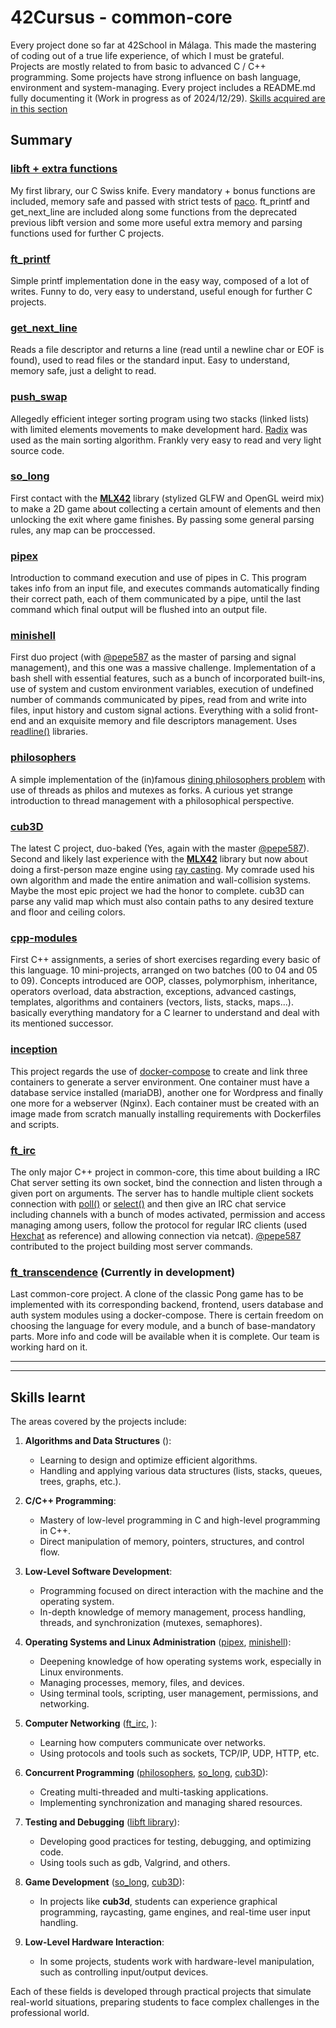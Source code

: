# 42Cursus - common-core
Every project done so far at 42School in Málaga. This made the mastering of coding out of a true life experience, of which I must be grateful. <br>
Projects are mostly related to from basic to advanced C / C++ programming. Some projects have strong influence on bash language, environment and system-managing. Every project includes a README.md fully documenting it (Work in progress as of 2024/12/29). [Skills acquired are in this section](#skills-learnt)


## Summary

### [libft + extra functions](https://github.com/prando-a/42Cursus/tree/master/libft)
My first library, our C Swiss knife. Every mandatory + bonus functions are included, memory safe and passed with strict tests of [paco](https://github.com/xicodomingues/francinette). ft_printf and get_next_line are included along some functions from the deprecated previous libft version and some more useful extra memory and parsing functions used for further C projects.

### [ft_printf](https://github.com/prando-a/42Cursus/tree/master/ft_printf)
Simple printf implementation done in the easy way, composed of a lot of writes. Funny to do, very easy to understand, useful enough for further C projects.

### [get_next_line](https://github.com/prando-a/42Cursus/tree/master/get_next_line)
Reads a file descriptor and returns a line (read until a newline char or EOF is found), used to read files or the standard input. Easy to understand, memory safe, just a delight to read.

### [push_swap](https://github.com/prando-a/42Cursus/tree/master/push_swap)
Allegedly efficient integer sorting program using two stacks (linked lists) with limited elements movements to make development hard. [Radix](https://en.wikipedia.org/wiki/Radix_sort) was used as the main sorting algorithm.
Frankly very easy to read and very light source code.

### [so_long](https://github.com/prando-a/42Cursus/tree/master/so_long)
First contact with the [**MLX42**](https://github.com/codam-coding-college/MLX42) library (stylized GLFW and OpenGL weird mix) to make a 2D game about collecting a certain amount of elements and then unlocking the exit where game finishes. By passing some general parsing rules, any map can be proccessed.

### [pipex](https://github.com/prando-a/42Cursus/tree/master/pipex)
Introduction to command execution and use of pipes in C. This program takes info from an input file, and executes commands automatically finding their correct path, each of them communicated by a pipe, until the last command which final output will be flushed into an output file.

### [minishell](https://github.com/prando-a/42Cursus/tree/master/minishell)
First duo project (with [@pepe587](https://github.com/pepe587) as the master of parsing and signal management), and this one was a massive challenge. Implementation of a bash shell with essential features, such as a bunch of incorporated built-ins, use of system and custom environment variables, execution of undefined number of commands communicated by pipes, read from and write into files, input history and custom signal actions. Everything with a solid front-end and an exquisite memory and file descriptors management. 
Uses [readline()](https://tiswww.case.edu/php/chet/readline/rltop.html) libraries.

### [philosophers](https://github.com/prando-a/42Cursus/tree/master/philosophers)
A simple implementation of the (in)famous [dining philosophers problem](https://en.wikipedia.org/wiki/Dining_philosophers_problem) with use of threads as philos and mutexes as forks. A curious yet strange introduction to thread management with a philosophical perspective.

### [cub3D](https://github.com/prando-a/42Cursus/tree/master/cub3D)
The latest C project, duo-baked (Yes, again with the master [@pepe587](https://github.com/pepe587)).
Second and likely last experience with the [**MLX42**](https://github.com/codam-coding-college/MLX42) library but now about doing a first-person maze engine using [ray casting](https://en.wikipedia.org/wiki/Ray_casting). My comrade used his own algorithm and made the entire animation and wall-collision systems. Maybe the most epic project we had the honor to complete. cub3D can parse any valid map which must also contain paths to any desired texture and floor and ceiling colors.

### [cpp-modules](https://github.com/prando-a/42Cursus/tree/master/cpp_modules)
First C++ assignments, a series of short exercises regarding every basic of this language. 10 mini-projects, arranged on two batches (00 to 04 and 05 to 09). Concepts introduced are
OOP, classes, polymorphism, inheritance, operators overload, data abstraction, exceptions, advanced castings, templates, algorithms and containers (vectors, lists, stacks, maps...). basically everything mandatory for a C learner to understand and deal with its mentioned successor.

### [inception](https://github.com/prando-a/42Cursus/tree/master/inception)
This project regards the use of [docker-compose](https://docs.docker.com/compose/) to create and link three containers to generate a server environment. One container must have a database service installed (mariaDB), another one for Wordpress and finally one more for a webserver (Nginx). Each container must be created with an image made from scratch manually installing requirements with Dockerfiles and scripts.

### [ft_irc](https://github.com/prando-a/42Cursus/tree/master/ft_irc)
The only major C++ project in common-core, this time about building a IRC Chat server setting its own socket, bind the connection and listen through a given port on arguments. The server has to handle multiple client sockets connection with [poll()](https://pubs.opengroup.org/onlinepubs/009696799/functions/poll.html) or [select()](https://man7.org/linux/man-pages/man2/select.2.html) and then give an IRC chat service including channels with a bunch of modes activated, permission and access managing among users, follow the protocol for regular IRC clients (used [Hexchat](https://hexchat.github.io/) as reference) and allowing connection via netcat). [@pepe587](https://github.com/pepe587) contributed to the project building most server commands.

### [ft_transcendence]() (Currently in development)
Last common-core project. A clone of the classic Pong game has to be implemented with its corresponding backend, frontend, users database and auth system modules using a docker-compose. There is certain freedom on choosing the language for every module, and a bunch of base-mandatory parts. More info and code will be available when it is complete. Our team is working hard on it.

----------------------------------------------
----------------------------------------------

## Skills learnt

The areas covered by the projects include:

1. **Algorithms and Data Structures** ():  
   - Learning to design and optimize efficient algorithms.  
   - Handling and applying various data structures (lists, stacks, queues, trees, graphs, etc.).

2. **C/C++ Programming**:  
   - Mastery of low-level programming in C and high-level programming in C++.  
   - Direct manipulation of memory, pointers, structures, and control flow.

3. **Low-Level Software Development**:  
   - Programming focused on direct interaction with the machine and the operating system.  
   - In-depth knowledge of memory management, process handling, threads, and synchronization (mutexes, semaphores).

4. **Operating Systems and Linux Administration** ([pipex](https://github.com/prando-a/42Cursus/tree/master/pipex), [minishell](https://github.com/prando-a/42Cursus/tree/master/minishell)):  
   - Deepening knowledge of how operating systems work, especially in Linux environments.  
   - Managing processes, memory, files, and devices.  
   - Using terminal tools, scripting, user management, permissions, and networking.

5. **Computer Networking** ([ft_irc](https://github.com/prando-a/42Cursus/tree/master/ft_irc), ):  
   - Learning how computers communicate over networks.  
   - Using protocols and tools such as sockets, TCP/IP, UDP, HTTP, etc.

6. **Concurrent Programming** ([philosophers](https://github.com/prando-a/42Cursus/tree/master/philosophers), [so_long](https://github.com/prando-a/42Cursus/tree/master/so_long), [cub3D](https://github.com/prando-a/42Cursus/tree/master/cub3D)):  
   - Creating multi-threaded and multi-tasking applications. 
   - Implementing synchronization and managing shared resources.

7. **Testing and Debugging** ([libft library](https://github.com/prando-a/42Cursus/tree/master/libft)):  
   - Developing good practices for testing, debugging, and optimizing code.  
   - Using tools such as gdb, Valgrind, and others.

8. **Game Development** ([so_long](https://github.com/prando-a/42Cursus/tree/master/so_long), [cub3D](https://github.com/prando-a/42Cursus/tree/master/cub3D)):  
   - In projects like **cub3d**, students can experience graphical programming, raycasting, game engines, and real-time user input handling.

9. **Low-Level Hardware Interaction**:  
   - In some projects, students work with hardware-level manipulation, such as controlling input/output devices.

Each of these fields is developed through practical projects that simulate real-world situations, preparing students to face complex challenges in the professional world.